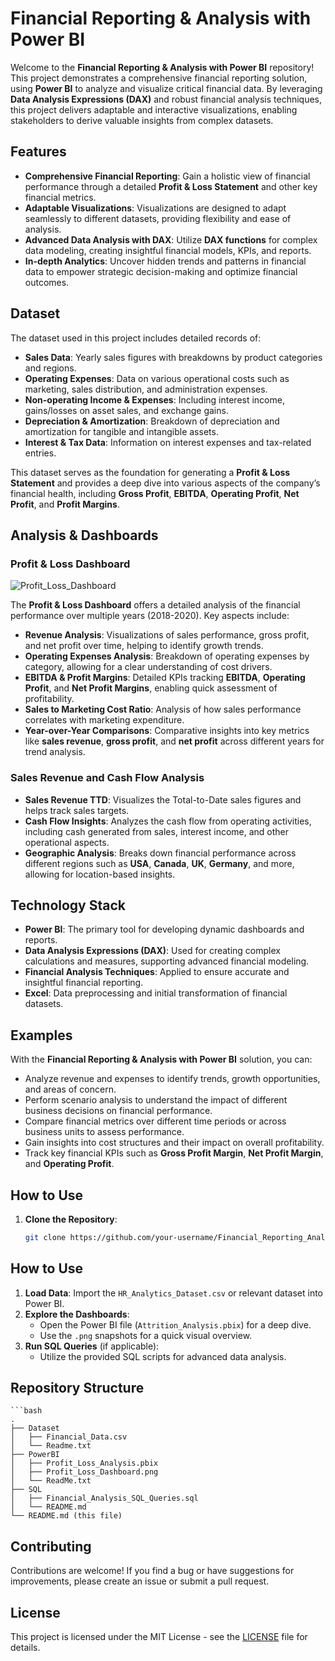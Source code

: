 # Financial Reporting & Analysis with Power BI

Welcome to the **Financial Reporting & Analysis with Power BI** repository! This project demonstrates a comprehensive financial reporting solution, using **Power BI** to analyze and visualize critical financial data. By leveraging **Data Analysis Expressions (DAX)** and robust financial analysis techniques, this project delivers adaptable and interactive visualizations, enabling stakeholders to derive valuable insights from complex datasets.

## Features

- **Comprehensive Financial Reporting**: Gain a holistic view of financial performance through a detailed **Profit & Loss Statement** and other key financial metrics.
- **Adaptable Visualizations**: Visualizations are designed to adapt seamlessly to different datasets, providing flexibility and ease of analysis.
- **Advanced Data Analysis with DAX**: Utilize **DAX functions** for complex data modeling, creating insightful financial models, KPIs, and reports.
- **In-depth Analytics**: Uncover hidden trends and patterns in financial data to empower strategic decision-making and optimize financial outcomes.

## Dataset

The dataset used in this project includes detailed records of:
- **Sales Data**: Yearly sales figures with breakdowns by product categories and regions.
- **Operating Expenses**: Data on various operational costs such as marketing, sales distribution, and administration expenses.
- **Non-operating Income & Expenses**: Including interest income, gains/losses on asset sales, and exchange gains.
- **Depreciation & Amortization**: Breakdown of depreciation and amortization for tangible and intangible assets.
- **Interest & Tax Data**: Information on interest expenses and tax-related entries.

This dataset serves as the foundation for generating a **Profit & Loss Statement** and provides a deep dive into various aspects of the company’s financial health, including **Gross Profit**, **EBITDA**, **Operating Profit**, **Net Profit**, and **Profit Margins**.

## Analysis & Dashboards

### Profit & Loss Dashboard

![Profit_Loss_Dashboard](https://github.com/user-attachments/assets/46d7aae9-5742-43d8-85f0-b4d8e14f201f)

The **Profit & Loss Dashboard** offers a detailed analysis of the financial performance over multiple years (2018-2020). Key aspects include:
- **Revenue Analysis**: Visualizations of sales performance, gross profit, and net profit over time, helping to identify growth trends.
- **Operating Expenses Analysis**: Breakdown of operating expenses by category, allowing for a clear understanding of cost drivers.
- **EBITDA & Profit Margins**: Detailed KPIs tracking **EBITDA**, **Operating Profit**, and **Net Profit Margins**, enabling quick assessment of profitability.
- **Sales to Marketing Cost Ratio**: Analysis of how sales performance correlates with marketing expenditure.
- **Year-over-Year Comparisons**: Comparative insights into key metrics like **sales revenue**, **gross profit**, and **net profit** across different years for trend analysis.

### Sales Revenue and Cash Flow Analysis
- **Sales Revenue TTD**: Visualizes the Total-to-Date sales figures and helps track sales targets.
- **Cash Flow Insights**: Analyzes the cash flow from operating activities, including cash generated from sales, interest income, and other operational aspects.
- **Geographic Analysis**: Breaks down financial performance across different regions such as **USA**, **Canada**, **UK**, **Germany**, and more, allowing for location-based insights.

## Technology Stack

- **Power BI**: The primary tool for developing dynamic dashboards and reports.
- **Data Analysis Expressions (DAX)**: Used for creating complex calculations and measures, supporting advanced financial modeling.
- **Financial Analysis Techniques**: Applied to ensure accurate and insightful financial reporting.
- **Excel**: Data preprocessing and initial transformation of financial datasets.

## Examples

With the **Financial Reporting & Analysis with Power BI** solution, you can:
- Analyze revenue and expenses to identify trends, growth opportunities, and areas of concern.
- Perform scenario analysis to understand the impact of different business decisions on financial performance.
- Compare financial metrics over different time periods or across business units to assess performance.
- Gain insights into cost structures and their impact on overall profitability.
- Track key financial KPIs such as **Gross Profit Margin**, **Net Profit Margin**, and **Operating Profit**.

## How to Use

1. **Clone the Repository**:
   ```bash
   git clone https://github.com/your-username/Financial_Reporting_Analysis_PowerBI.git

## How to Use

1. **Load Data**: Import the `HR_Analytics_Dataset.csv` or relevant dataset into Power BI.
2. **Explore the Dashboards**:
   - Open the Power BI file (`Attrition_Analysis.pbix`) for a deep dive.
   - Use the `.png` snapshots for a quick visual overview.
3. **Run SQL Queries** (if applicable):
   - Utilize the provided SQL scripts for advanced data analysis.

## Repository Structure
    ```bash
    .
    ├── Dataset
    │   ├── Financial_Data.csv
    │   └── Readme.txt
    ├── PowerBI
    │   ├── Profit_Loss_Analysis.pbix
    │   ├── Profit_Loss_Dashboard.png
    │   └── ReadMe.txt
    ├── SQL
    │   ├── Financial_Analysis_SQL_Queries.sql
    │   └── README.md
    └── README.md (this file)

## Contributing

Contributions are welcome! If you find a bug or have suggestions for improvements, please create an issue or submit a pull request.

## License

This project is licensed under the MIT License - see the [LICENSE](LICENSE) file for details.
